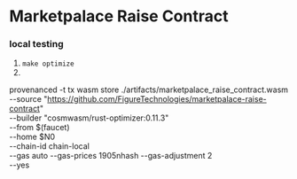 # Marketpalace Raise Contract

### local testing
1. `make optimize`
2.
  provenanced -t tx wasm store ./artifacts/marketpalace_raise_contract.wasm \
    --source "https://github.com/FigureTechnologies/marketpalace-raise-contract" \
    --builder "cosmwasm/rust-optimizer:0.11.3" \
    --from $(faucet) \
    --home $N0 \
    --chain-id chain-local \
    --gas auto --gas-prices 1905nhash --gas-adjustment 2 \
    --yes
